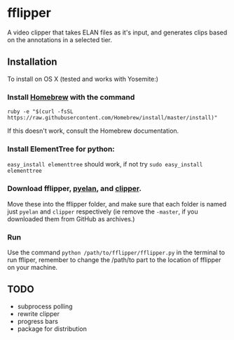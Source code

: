 fflipper
================================

A video clipper that takes ELAN files as it's input, and generates clips based on the annotations in a selected tier.


## Installation

To install on OS X (tested and works with Yosemite:)

### Install [Homebrew](http://brew.sh/) with the command 

`ruby -e "$(curl -fsSL https://raw.githubusercontent.com/Homebrew/install/master/install)"`

If this doesn't work, consult the Homebrew documentation.

### Install ElementTree for python:
`easy_install elementtree` should work, if not try `sudo easy_install elementtree`

### Download fflipper, [pyelan](https://github.com/jonkeane/pyelan), and [clipper](https://github.com/jonkeane/clipper).
Move these into the fflipper folder, and make sure that each folder is named just `pyelan` and `clipper` respectively (ie remove the `-master`, if you downloaded them from GitHub as archives.)

### Run
Use the command `python /path/to/fflipper/fflipper.py` in the terminal to run ffliper, remember to change the /path/to part to the location of fflipper on your machine.



TODO
-------------------------
* subprocess polling
* rewrite clipper
* progress bars
* package for distribution

